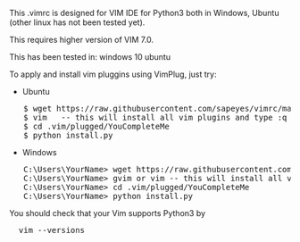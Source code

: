 
This .vimrc is designed for VIM IDE for Python3 both in Windows, Ubuntu (other linux has not been tested yet).

This requires higher version of VIM 7.0.

This has been tested in:
  windows 10
  ubuntu

To apply and install vim pluggins using VimPlug, just try:

 - Ubuntu
 <pre>
   $ wget https://raw.githubusercontent.com/sapeyes/vimrc/master/.vimrc 
   $ vim   -- this will install all vim plugins and type :q
   $ cd .vim/plugged/YouCompleteMe
   $ python install.py
</pre>

 - Windows
<pre>
   C:\Users\YourName> wget https://raw.githubusercontent.com/sapeyes/vimrc/master/.vimrc 
   C:\Users\YourName> gvim or vim -- this will install all vim plugins and type :q
   C:\Users\YourName> cd .vim/plugged/YouCompleteMe
   C:\Users\YourName> python install.py
</pre>

You should check that your Vim supports Python3 by 
<pre>
  vim --versions
</pre>
 

